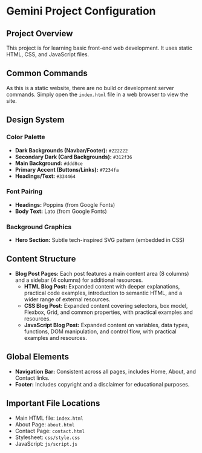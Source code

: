 # Gemini Project Configuration

## Project Overview
This project is for learning basic front-end web development. It uses static HTML, CSS, and JavaScript files.

## Common Commands
As this is a static website, there are no build or development server commands. Simply open the `index.html` file in a web browser to view the site.

## Design System

### Color Palette
- **Dark Backgrounds (Navbar/Footer):** `#222222`
- **Secondary Dark (Card Backgrounds):** `#312f36`
- **Main Background:** `#ddd8ce`
- **Primary Accent (Buttons/Links):** `#7234fa`
- **Headings/Text:** `#334464`

### Font Pairing
- **Headings:** Poppins (from Google Fonts)
- **Body Text:** Lato (from Google Fonts)

### Background Graphics
- **Hero Section:** Subtle tech-inspired SVG pattern (embedded in CSS)

## Content Structure
- **Blog Post Pages:** Each post features a main content area (8 columns) and a sidebar (4 columns) for additional resources.
  - **HTML Blog Post:** Expanded content with deeper explanations, practical code examples, introduction to semantic HTML, and a wider range of external resources.
  - **CSS Blog Post:** Expanded content covering selectors, box model, Flexbox, Grid, and common properties, with practical examples and resources.
  - **JavaScript Blog Post:** Expanded content on variables, data types, functions, DOM manipulation, and control flow, with practical examples and resources.

## Global Elements
- **Navigation Bar:** Consistent across all pages, includes Home, About, and Contact links.
- **Footer:** Includes copyright and a disclaimer for educational purposes.

## Important File Locations
- Main HTML file: `index.html`
- About Page: `about.html`
- Contact Page: `contact.html`
- Stylesheet: `css/style.css`
- JavaScript: `js/script.js`
